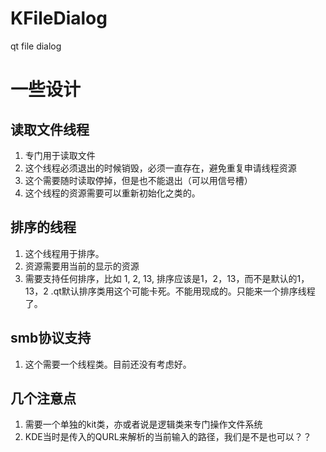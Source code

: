 # KFileDialog
qt file dialog

# 一些设计

## 读取文件线程

1. 专门用于读取文件
2. 这个线程必须退出的时候销毁，必须一直存在，避免重复申请线程资源
2. 这个需要随时读取停掉，但是也不能退出（可以用信号槽）
3. 这个线程的资源需要可以重新初始化之类的。

## 排序的线程

1. 这个线程用于排序。
2. 资源需要用当前的显示的资源
3. 需要支持任何排序，比如 1, 2, 13, 排序应该是1，2，13，而不是默认的1，13，2 .qt默认排序类用这个可能卡死。不能用现成的。只能来一个排序线程了。

## smb协议支持

1. 这个需要一个线程类。目前还没有考虑好。

## 几个注意点
1. 需要一个单独的kit类，亦或者说是逻辑类来专门操作文件系统
2. KDE当时是传入的QURL来解析的当前输入的路径，我们是不是也可以？？


